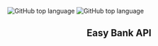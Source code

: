 ![GitHub top language](https://img.shields.io/github/languages/top/naereloire/easy-bank-API?color=orange&style=for-the-badge)
![GitHub top language](https://img.shields.io/github/languages/top/naereloire/to_do_list_API?label=spring%20boot&style=for-the-badge)

<h2 align='center'>Easy Bank API</h2>

